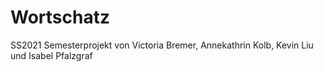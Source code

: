 # Wortschatz
SS2021 Semesterprojekt von Victoria Bremer, Annekathrin Kolb, Kevin Liu und Isabel Pfalzgraf
